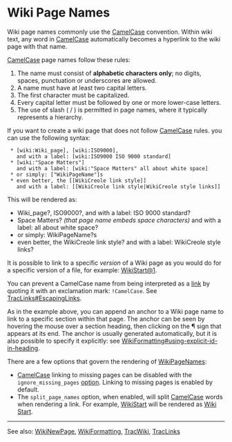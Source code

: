 # Wiki Page Names


Wiki page names commonly use the [CamelCase](camel-case) convention. Within wiki text, any word in [CamelCase](camel-case) automatically becomes a hyperlink to the wiki page with that name.

[CamelCase](camel-case) page names follow these rules:

1. The name must consist of **alphabetic characters only**; no digits, spaces, punctuation or underscores are allowed.
1. A name must have at least two capital letters.
1. The first character must be capitalized.
1. Every capital letter must be followed by one or more lower-case letters. 
1. The use of slash ( / ) is permitted in page names, where it typically represents a hierarchy.


If you want to create a wiki page that does not follow [CamelCase](camel-case) rules. you can use the following syntax:

```wiki
 * [wiki:Wiki_page], [wiki:ISO9000],
   and with a label: [wiki:ISO9000 ISO 9000 standard]
 * [wiki:"Space Matters"]
   and with a label: [wiki:"Space Matters" all about white space]
 * or simply: ["WikiPageName"]s
 * even better, the [[WikiCreole link style]]
   and with a label: [[WikiCreole link style|WikiCreole style links]]
```


This will be rendered as:


- Wiki_page?, ISO9000?,
  and with a label: ISO 9000 standard?
- Space Matters? *(that page name embeds space characters)*
  and with a label: all about white space?
- or simply: WikiPageName?s
- even better, the WikiCreole link style?
  and with a label: WikiCreole style links?


It is possible to link to a specific *version* of a Wiki page as you would do for a specific version of a file, for example: [WikiStart\@1](wiki-start?version=1).


You can prevent a CamelCase name from being interpreted as a [link](trac-links) by quoting it with an exclamation mark: `!CamelCase`. See [TracLinks\#EscapingLinks](trac-links#escaping-links).


As in the example above, you can append an anchor to a Wiki page name to link to a specific section within that page. The anchor can be seen by hovering the mouse over a section heading, then clicking on the ¶ sign that appears at its end. The anchor is usually generated automatically, but it is also possible to specify it explicitly: see [WikiFormatting\#using-explicit-id-in-heading](wiki-formatting#).



There are a few options that govern the rendering of [WikiPageNames](wiki-page-names):


- [CamelCase](camel-case) linking to missing pages can be disabled with the `ignore_missing_pages` [option](https://trac.edgewall.org/wiki/TracIni#wiki-section). Linking to missing pages is enabled by default.
- The `split_page_names` option, when enabled, will split [CamelCase](camel-case) words when rendering a link. For example, [WikiStart](wiki-start) will be rendered as [Wiki Start](wiki-start).

---



See also: [WikiNewPage](wiki-new-page), [WikiFormatting](wiki-formatting), [TracWiki](trac-wiki), [TracLinks](trac-links)


